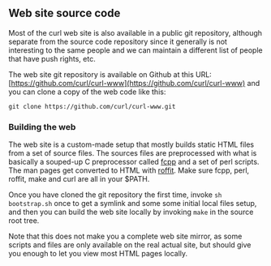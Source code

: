 ## Web site source code

Most of the curl web site is also available in a public git repository,
although separate from the source code repository since it generally is not
interesting to the same people and we can maintain a different list of people
that have push rights, etc.

The web site git repository is available on Github at this URL:
[https://github.com/curl/curl-www](https://github.com/curl/curl-www) and
you can clone a copy of the web code like this:

    git clone https://github.com/curl/curl-www.git

### Building the web

The web site is a custom-made setup that mostly builds static HTML files from
a set of source files. The sources files are preprocessed with what is
basically a souped-up C preprocessor called
[fcpp](https://daniel.haxx.se/projects/fcpp/) and a set of perl scripts. The
man pages get converted to HTML with
[roffit](https://daniel.haxx.se/projects/roffit/). Make sure fcpp, perl,
roffit, make and curl are all in your $PATH.

Once you have cloned the git repository the first time, invoke `sh
bootstrap.sh` once to get a symlink and some some initial local files setup,
and then you can build the web site locally by invoking `make` in the source
root tree.

Note that this does not make you a complete web site mirror, as some scripts
and files are only available on the real actual site, but should give you
enough to let you view most HTML pages locally.
